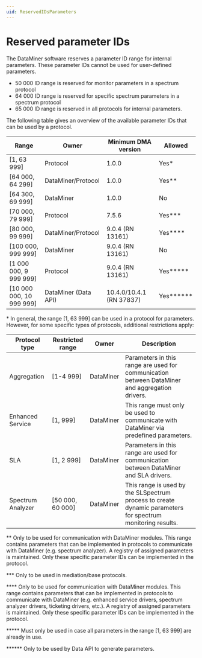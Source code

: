 ```yaml
---
uid: ReservedIDsParameters
---
```


# Reserved parameter IDs

The DataMiner software reserves a parameter ID range for internal parameters. These parameter IDs cannot be used for user-defined parameters.

- 50 000 ID range is reserved for monitor parameters in a spectrum protocol
- 64 000 ID range is reserved for specific spectrum parameters in a spectrum protocol
- 65 000 ID range is reserved in all protocols for internal parameters.

The following table gives an overview of the available parameter IDs that can be used by a protocol.

|Range|Owner|Minimum DMA version|Allowed|
|--- |--- |--- |--- |
|[1, 63 999]|Protocol|1.0.0|Yes*|
|[64 000, 64 299]|DataMiner/Protocol|1.0.0|Yes**|
|[64 300, 69 999]|DataMiner|1.0.0|No|
|[70 000, 79 999]|Protocol|7.5.6|Yes***|
|[80 000, 99 999]|DataMiner/Protocol|9.0.4 (RN 13161)|Yes****|
|[100 000, 999 999]|DataMiner|9.0.4 (RN 13161)|No|
|[1 000 000, 9 999 999]|Protocol|9.0.4 (RN 13161)|Yes*****|
|[10 000 000, 10 999 999]|DataMiner (Data API)|10.4.0/10.4.1 (RN 37837)|Yes******|

\* In general, the range [1, 63 999] can be used in a protocol for parameters. However, for some specific types of protocols, additional restrictions apply:

|Protocol type|Restricted range|Owner|Description|
|--- |--- |--- |--- |
|Aggregation|[1-4 999]|DataMiner|Parameters in this range are used for communication between DataMiner and aggregation drivers.|
|Enhanced Service|[1, 999]|DataMiner|This range must only be used to communicate with DataMiner via predefined parameters.|
|SLA|[1, 2 999]|DataMiner|Parameters in this range are used for communication between DataMiner and SLA drivers.|
|Spectrum Analyzer|[50 000, 60 000]|DataMiner|This range is used by the SLSpectrum process to create dynamic parameters for spectrum monitoring results.|

** Only to be used for communication with DataMiner modules. This range contains parameters that can be implemented in protocols to communicate with DataMiner (e.g. spectrum analyzer). A registry of assigned parameters is maintained. Only these specific parameter IDs can be implemented in the protocol.

*** Only to be used in mediation/base protocols.

**** Only to be used for communication with DataMiner modules. This range contains parameters that can be implemented in protocols to communicate with DataMiner (e.g. enhanced service drivers, spectrum analyzer drivers, ticketing drivers, etc.). A registry of assigned parameters is maintained. Only these specific parameter IDs can be implemented in the protocol.

***** Must only be used in case all parameters in the range [1, 63 999] are already in use.

****** Only to be used by Data API to generate parameters.
